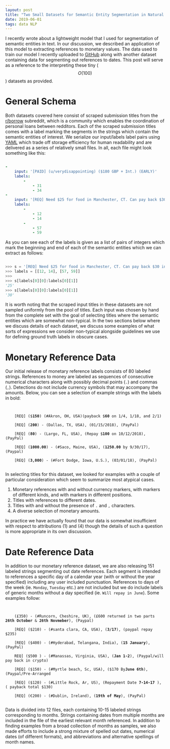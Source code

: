 ```yaml
---
layout: post
title: "Two Small Datasets for Semantic Entity Segmentation in Natural Language"
date: 2019-06-01
tags: data NLP
---
```


I recently wrote about a lightweight model that I used for segmentation of semantic entities in text. In our discussion, we described an application of this model to extracting references to monetary values. The data used to train our model I recently uploaded to [GitHub](https://github.com/borrowbot/data_model_repo) along with another dataset containing data for segmenting out references to dates. This post will serve as a reference to the interpreting these tiny ($$O(100)$$) datasets as provided.


# General Schema

Both datasets covered here consist of scraped submission titles from the [r/borrow](https://www.reddit.com/r/borrow/) subreddit, which is a community which enables the coordination of personal loans between redditors. Each of the scraped submission titles comes with a label marking the segments in the strings which contain the semantic entities of interest. We serialize our input/labels label pairs using [YAML](https://yaml.org/) which trade off storage efficiency for human readability and are delivered as a series of relatively small files. In all, each file might look something like this:

```yaml

-
    input: '[PAID] (u/verydisappointing) ($180 GBP + Int.) (EARLY)'
    labels:
        -
            - 31
            - 34
-
    input: '[REQ] Need $25 for food in Manchester, CT. Can pay back $30 in a week'
    labels:
        -
            - 12
            - 14
        -
            - 57
            - 59

```

As you can see each of the labels is given as a list of pairs of integers which mark the beginning and end of each of the semantic entities which we can extract as follows:

```python

>>> s = '[REQ] Need $25 for food in Manchester, CT. Can pay back $30 in a week.'
>>> labels = [[12, 14], [57, 59]]
>>>
>>> s[labels[0][0]:labels[0][1]]
'25'
>>> s[labels[0][0]:labels[0][1]]
'30'

```

It is worth noting that the scraped input titles in these datasets are not sampled uniformly from the pool of titles. Each input was chosen by hand from the complete set with the goal of selecting titles where the semantic entities which are somewhat non-typical. In the two sections below where we discuss details of each dataset, we discuss some examples of what sorts of expressions we consider non-typical alongside guidelines we use for defining ground truth labels in obscure cases.


# Monetary Reference Data

Our initial release of monetary reference labels consists of 80 labeled strings. References to money are labeled as sequences of consecutive numerical characters along with possibly decimal points (`.`) and commas (`,`). Detections do not include currency symbols that may accompany the amounts. Below, you can see a selection of example strings with the labels in bold:

<pre><code>

    [REQ] ($<b>150</b>) (#Akron, OH, USA)(payback $<b>60</b> on 1/4, 1/18, and 2/1)

    [REQ] (<b>200</b>) - (Dallas, TX, USA), (01/15/2018), (PayPal)

    [REQ] (<b>80</b>) - (Largo, FL, USA), (Repay $<b>100</b> on 10/12/2018), (PayPal)

    [REQ] (<b>1000.00</b>) - (#Saco, Maine, USA), (<b>1250.00</b> by 9/30/17), (Paypal)

    [REQ] (<b>3,000</b>) - (#Fort Dodge, Iowa, U.S.), (03/01/18), (PayPal)

</code></pre>

In selecting titles for this dataset, we looked for examples with a couple of particular consideration which seem to summarize most atypical cases.

1. Monetary references with and without currency markers, with markers of different kinds, and with markers in different positions.
2. Titles with references to different dates.
3. Titles with and without the presence of `.` and `,` characters.
4. A diverse selection of monetary amounts.

In practice we have actually found that our data is somewhat insufficient with respect to attributions (1) and (4) though the details of such a question is more appropriate in its own discussion.


# Date Reference Data

In addition to our monetary reference dataset, we are also releasing 151 labeled strings segmenting out date references. Each segment is intended to references a specific day of a calendar year (with or without the year specified) including any user included punctuation. References to days of the week (ie. `Monday`, `Tuesday` etc.) are not included but we do include labels of generic months without a day specified (ie. `Will repay in June`). Some examples follow:

<pre><code>

    (£350) - (#Runcorn, Cheshire, UK), (£600 returned in two parts <b>26th October</b> & <b>26th Novmeber</b>), (Paypal)

    [REQ] ($210) - (#santa clara, CA, USA), (<b>3/17</b>), (paypal repay $235)

    [REQ] ($400) - (#Hyderabad, Telangana, India), (<b>15 January</b>), (PayPal)

    REQ] ($500 ) - (#Manassas, Virginia, USA), (<b>Jan 1-2</b>), (Paypal/will pay back in crypto)

    [REQ] ($150) - (#Myrtle beach, Sc, USA), ($170 By<b>June 6th</b>), (Paypal/Pre-Arranged

    [REQ] ($120) - (#Little Rock, Ar, US), (Repayment Date <b>7-14-17</b> ), ( payback total $130)

    [REQ] (€200) - (#Dublin, Ireland), (<b>19th of May</b>), (PayPal)

</code></pre>

Data is divided into 12 files, each containing 10-15 labeled strings corresponding to months. Strings containing dates from multiple months are included in the file of the earliest relevant month referenced. In addition to finding examples from a broad collection of months as samples, we also made efforts to include a strong mixture of spelled out dates, numerical dates (of different formats), and abbreviations and alternative spellings of month names.
